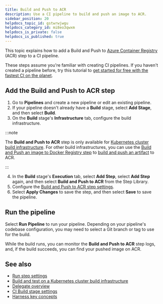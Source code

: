 ```yaml
---
title: Build and Push to ACR
description: Use a CI pipeline to build and push an image to ACR.
sidebar_position: 20
helpdocs_topic_id: gstwrwjwgu
helpdocs_category_id: mi8eo3qwxm
helpdocs_is_private: false
helpdocs_is_published: true
---
```


This topic explains how to add a Build and Push to [Azure Container Registry](https://azure.microsoft.com/en-us/products/container-registry) (ACR) step to a CI pipeline.

These steps assume you're familiar with creating CI pipelines. If you haven't created a pipeline before, try this tutorial to [get started for free with the fastest CI on the planet](https://developer.harness.io/tutorials/build-code/fastest-ci).

## Add the Build and Push to ACR step

1. Go to **Pipelines** and create a new pipeline or edit an existing pipeline.
2. If your pipeline doesn't already have a **Build** stage, select **Add Stage**, and then select **Build**.
3. On the **Build** stage's **Infrastructure** tab, configure the build infrastructure.

:::note

The **Build and Push to ACR** step is only available for [Kubernetes cluster build infrastructure](../set-up-build-infrastructure/set-up-a-kubernetes-cluster-build-infrastructure.md). For other build infrastructures, you can use the [Build and Push an image to Docker Registry step](../../ci-technical-reference/build-and-push-to-docker-hub-step-settings.md) to [build and push an artifact](./build-and-upload-an-artifact.md) to ACR.

:::

4. In the **Build** stage's **Execution** tab, select **Add Step**, select **Add Step** again, and then select **Build and Push to ACR** from the Step Library.
5. Configure the [Build and Push to ACR step settings](../../ci-technical-reference/build-and-push-to-acr-step-settings.md).
6. Select **Apply Changes** to save the step, and then select **Save** to save the pipeline.

## Run the pipeline

Select **Run Pipeline** to run your pipeline. Depending on your pipeline's codebase configuration, you may need to select a Git branch or tag to use for the build.

While the build runs, you can monitor the **Build and Push to ACR** step logs, and, if the build succeeds, you can find your pushed image on ACR.

## See also

* [Run step settings](../../ci-technical-reference/run-step-settings.md)
* [Build and test on a Kubernetes cluster build infrastructure](/tutorials/build-code/ci-tutorial-kubernetes-cluster-build-infra)
* [Delegate overview](/docs/platform/2_Delegates/delegate-concepts/delegate-overview.md)
* [CI Build stage settings](../build-stage-settings/ci-stage-settings.md)
* [Harness key concepts](../../../getting-started/learn-harness-key-concepts.md)
